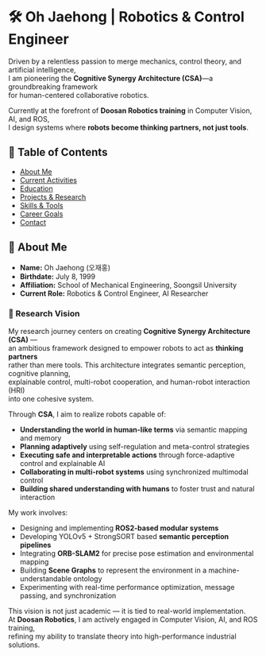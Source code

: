# 🛠️ Oh Jaehong | Robotics & Control Engineer  

Driven by a relentless passion to merge mechanics, control theory, and artificial intelligence,  
I am pioneering the **Cognitive Synergy Architecture (CSA)**—a groundbreaking framework  
for human-centered collaborative robotics.  

Currently at the forefront of **Doosan Robotics training** in Computer Vision, AI, and ROS,  
I design systems where **robots become thinking partners, not just tools**.


## 📑 Table of Contents  

- [About Me](#about-me)  
- [Current Activities](#current-activities)  
- [Education](#education)  
- [Projects & Research](#projects--research)  
- [Skills & Tools](#skills--tools)  
- [Career Goals](#career-goals)  
- [Contact](#contact)  


## 👤 About Me  

- **Name:** Oh Jaehong (오재홍)  
- **Birthdate:** July 8, 1999  
- **Affiliation:** School of Mechanical Engineering, Soongsil University  
- **Current Role:** Robotics & Control Engineer, AI Researcher  

### 🌟 Research Vision  

My research journey centers on creating **Cognitive Synergy Architecture (CSA)** —  
an ambitious framework designed to empower robots to act as **thinking partners**  
rather than mere tools. This architecture integrates semantic perception, cognitive planning,  
explainable control, multi-robot cooperation, and human-robot interaction (HRI)  
into one cohesive system.

Through **CSA**, I aim to realize robots capable of:  
- **Understanding the world in human-like terms** via semantic mapping and memory  
- **Planning adaptively** using self-regulation and meta-control strategies  
- **Executing safe and interpretable actions** through force-adaptive control and explainable AI  
- **Collaborating in multi-robot systems** using synchronized multimodal control  
- **Building shared understanding with humans** to foster trust and natural interaction  

My work involves:  
- Designing and implementing **ROS2-based modular systems**  
- Developing YOLOv5 + StrongSORT based **semantic perception pipelines**  
- Integrating **ORB-SLAM2** for precise pose estimation and environmental mapping  
- Building **Scene Graphs** to represent the environment in a machine-understandable ontology  
- Experimenting with real-time performance optimization, message passing, and synchronization  

This vision is not just academic — it is tied to real-world implementation.  
At **Doosan Robotics**, I am actively engaged in Computer Vision, AI, and ROS training,  
refining my ability to translate theory into high-performance industrial solutions.

